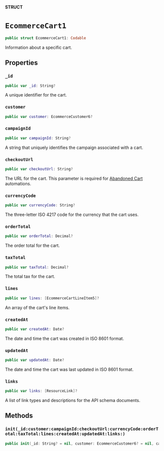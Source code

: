 **STRUCT**

# `EcommerceCart1`

```swift
public struct EcommerceCart1: Codable
```

Information about a specific cart.

## Properties
### `_id`

```swift
public var _id: String?
```

A unique identifier for the cart.

### `customer`

```swift
public var customer: EcommerceCustomer6?
```

### `campaignId`

```swift
public var campaignId: String?
```

A string that uniquely identifies the campaign associated with a cart.

### `checkoutUrl`

```swift
public var checkoutUrl: String?
```

The URL for the cart. This parameter is required for [Abandoned Cart](https://mailchimp.com/help/create-an-abandoned-cart-email/) automations.

### `currencyCode`

```swift
public var currencyCode: String?
```

The three-letter ISO 4217 code for the currency that the cart uses.

### `orderTotal`

```swift
public var orderTotal: Decimal?
```

The order total for the cart.

### `taxTotal`

```swift
public var taxTotal: Decimal?
```

The total tax for the cart.

### `lines`

```swift
public var lines: [EcommerceCartLineItem5]?
```

An array of the cart&#x27;s line items.

### `createdAt`

```swift
public var createdAt: Date?
```

The date and time the cart was created in ISO 8601 format.

### `updatedAt`

```swift
public var updatedAt: Date?
```

The date and time the cart was last updated in ISO 8601 format.

### `links`

```swift
public var links: [ResourceLink]?
```

A list of link types and descriptions for the API schema documents.

## Methods
### `init(_id:customer:campaignId:checkoutUrl:currencyCode:orderTotal:taxTotal:lines:createdAt:updatedAt:links:)`

```swift
public init(_id: String? = nil, customer: EcommerceCustomer6? = nil, campaignId: String? = nil, checkoutUrl: String? = nil, currencyCode: String? = nil, orderTotal: Decimal? = nil, taxTotal: Decimal? = nil, lines: [EcommerceCartLineItem5]? = nil, createdAt: Date? = nil, updatedAt: Date? = nil, links: [ResourceLink]? = nil)
```
